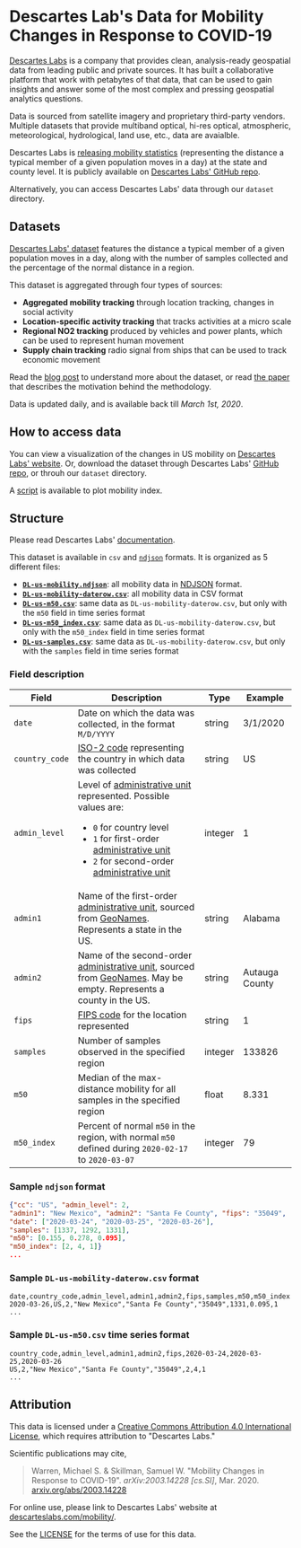 # Descartes Lab's Data for Mobility Changes in Response to COVID-19

[Descartes Labs](https://descarteslabs.com/) is a company that provides clean, analysis-ready geospatial data from leading public and private sources. It has built a collaborative platform that work with petabytes of that data, that can be used to gain insights and answer some of the most complex and pressing geospatial analytics questions.

Data is sourced from satellite imagery and proprietary third-party vendors. Multiple datasets that provide multiband optical, hi-res optical, atmospheric, meteorological, hydrological, land use, etc., data are avaialble.

Descartes Labs is [releasing mobility statistics](https://www.descarteslabs.com/mobility/) (representing the distance a typical member of a given
population moves in a day) at the state and county level. It is publicly available on [Descartes Labs' GitHub repo](https://github.com/descarteslabs/DL-COVID-19).

Alternatively, you can access Descartes Labs' data through our `dataset` directory.


## Datasets

[Descartes Labs' dataset](https://github.com/descarteslabs/DL-COVID-19) features the distance a typical member of a given population moves in a day, along with the number of samples collected and the percentage of the normal distance in a region.

This dataset is aggregated through four types of sources: 
- **Aggregated mobility tracking** through location tracking, changes in social activity
- **Location-specific activity tracking** that tracks activities at a micro scale
- **Regional NO2 tracking** produced by vehicles and power plants, which can be used to represent human movement
- **Supply chain tracking** radio signal from ships that can be used to track economic movement

Read the [blog post](https://medium.com/descarteslabs-team/covid-19-the-road-to-economic-and-social-recovery-6638866e3e4c) to understand more about the dataset, or read [the paper](https://arxiv.org/pdf/2003.14228.pdf) that describes the motivation behind the methodology.

Data is updated daily, and is available back till _March 1st, 2020_.


## How to access data

You can view a visualization of the changes in US mobility on [Descartes Labs' website](https://www.descarteslabs.com/mobility/). Or, download the dataset through Descartes Labs' [GitHub repo](https://github.com/descarteslabs/DL-COVID-19), or throuh our `dataset` directory.

A [script](https://github.com/descarteslabs/DL-COVID-19/tree/master/scripts) is available to plot mobility index.


## Structure

Please read Descartes Labs' [documentation](https://github.com/descarteslabs/DL-COVID-19/blob/master/README.md).

This dataset is available in `csv` and [`ndjson`](https://github.com/ndjson/ndjson-spec) formats. It is organized as 5 different files:

- [**`DL-us-mobility.ndjson`**](https://github.com/descarteslabs/DL-COVID-19/blob/master/DL-us-mobility.ndjson): all mobility data in [NDJSON](https://github.com/ndjson/ndjson-spec) format.
- [**`DL-us-mobility-daterow.csv`**](https://github.com/descarteslabs/DL-COVID-19/blob/master/DL-us-mobility-daterow.csv): all mobility data in CSV format
- [**`DL-us-m50.csv`**](https://github.com/descarteslabs/DL-COVID-19/blob/master/DL-us-m50.csv): same data as `DL-us-mobility-daterow.csv`, but only with the `m50` field in time series format
- [**`DL-us-m50_index.csv`**](https://github.com/descarteslabs/DL-COVID-19/blob/master/DL-us-m50_index.csv): same data as `DL-us-mobility-daterow.csv`, but only with the `m50_index` field in time series format
- [**`DL-us-samples.csv`**](https://github.com/descarteslabs/DL-COVID-19/blob/master/DL-us-samples.csv): same data as `DL-us-mobility-daterow.csv`, but only with the `samples` field in time series format


### Field description

| Field | Description | Type | Example |
|-|-|-|-|
| `date` | Date on which the data was collected, in the format `M/D/YYYY` | string | 3/1/2020 |
| `country_code` | [ISO-2 code](https://en.wikipedia.org/wiki/ISO_3166-1_alpha-2) representing the country in which data was collected | string | US |
| `admin_level` | Level of [administrative unit] represented. Possible values are: <ul><li>`0` for country level</li><li>`1` for first-order [administrative unit]</li><li>`2` for second-order [administrative unit]</li></ul> | integer | 1 |
| `admin1` | Name of the first-order [administrative unit], sourced from [GeoNames]. Represents a state in the US. | string | Alabama |
| `admin2` | Name of the second-order [administrative unit], sourced from [GeoNames]. May be empty. Represents a county in the US. | string | Autauga County |
| `fips` | [FIPS code](https://www.census.gov/quickfacts/fact/note/US/fips) for the location represented | string | 1 |
| `samples` | Number of samples observed in the specified region | integer | 133826 |
| `m50` | Median of the max-distance mobility for all samples in the specified region | float | 8.331 |
| `m50_index` | Percent of normal `m50` in the region, with normal `m50` defined during `2020-02-17` to `2020-03-07` | integer | 79 |

[administrative unit]: https://en.wikipedia.org/wiki/Administrative_division#:~:text=For%20clarity%20and%20convenience%20the,or%20%22second%20administrative%20level%22.
[GeoNames]: https://www.geonames.org/


### Sample `ndjson` format

```json
{"cc": "US", "admin_level": 2, 
"admin1": "New Mexico", "admin2": "Santa Fe County", "fips": "35049", 
"date": ["2020-03-24", "2020-03-25", "2020-03-26"], 
"samples": [1337, 1292, 1331], 
"m50": [0.155, 0.278, 0.095], 
"m50_index": [2, 4, 1]}
...
```

### Sample `DL-us-mobility-daterow.csv` format

```csv
date,country_code,admin_level,admin1,admin2,fips,samples,m50,m50_index
2020-03-26,US,2,"New Mexico","Santa Fe County","35049",1331,0.095,1
...
```

### Sample `DL-us-m50.csv` time series format

```csv
country_code,admin_level,admin1,admin2,fips,2020-03-24,2020-03-25,2020-03-26
US,2,"New Mexico","Santa Fe County","35049",2,4,1
...
```


## Attribution

This data is licensed under a [Creative Commons Attribution 4.0
International License](https://creativecommons.org/licenses/by/4.0/), which requires attribution to "Descartes
Labs."  

Scientific publications may cite,

> Warren, Michael S. & Skillman, Samuel W. "Mobility Changes in Response to COVID-19". _arXiv:2003.14228 [cs.SI]_, Mar. 2020. [arxiv.org/abs/2003.14228](https://arxiv.org/abs/2003.14228)

For online use, please link to Descartes Labs' website at
[descarteslabs.com/mobility/](https://descarteslabs.com/mobility/).

See the [LICENSE](https://github.com/descarteslabs/DL-COVID-19/blob/master/LICENSE) for the terms of use for this data.
